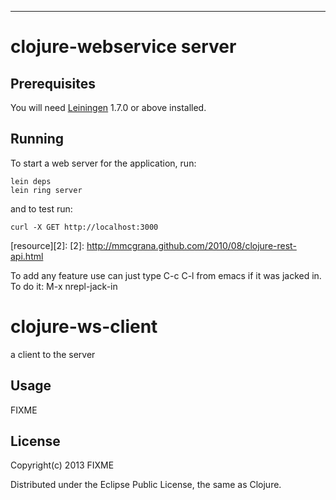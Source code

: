 --------------------------------------------------------------------------------

# clojure-webservice server

## Prerequisites

You will need [Leiningen][1] 1.7.0 or above installed.

[1]: https://github.com/technomancy/leiningen

## Running

To start a web server for the application, run:

    lein deps
    lein ring server

and to test run:

    curl -X GET http://localhost:3000

[resource][2]:
[2]: http://mmcgrana.github.com/2010/08/clojure-rest-api.html

To add any feature use can just type C-c C-l from emacs if it was jacked in. To do it: M-x nrepl-jack-in

# clojure-ws-client

a client to the server

## Usage

FIXME

## License

Copyright(c) 2013 FIXME

Distributed under the Eclipse Public License, the same as Clojure.

